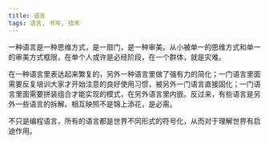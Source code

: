 ```yaml
---
title: 语言
tags: 语言, 书写, 技术
---
```



一种语言是一种思维方式，是一扇门，是一种审美。从小被单一的思维方式和单一的审美方式框限，在单个人或许是必经阶段，在一个群体，就是灾难。

在一种语言里表达起来繁复的，另外一种语言里做了强有力的简化；一门语言里面需要反复培训大家才开始注意的良好使用习惯，被另外一门语言直接固化；一门语言里面需要拼装组合才能实现的模式，在另外语言里内嵌。反过来，有些语言是另外一些语言的拆解。相互映照不是锦上添花，是必需。

不只是编程语言，所有的语言都是世界不同形式的符号化，从而对于理解世界有启迪作用。

